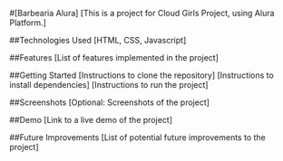 #[Barbearia Alura]
[This is a project for Cloud Girls Project, using Alura Platform.]

##Technologies Used
[HTML, CSS, Javascript]

##Features
[List of features implemented in the project]

##Getting Started
[Instructions to clone the repository]
[Instructions to install dependencies]
[Instructions to run the project]

##Screenshots
[Optional: Screenshots of the project]

##Demo
[Link to a live demo of the project]

##Future Improvements
[List of potential future improvements to the project]






